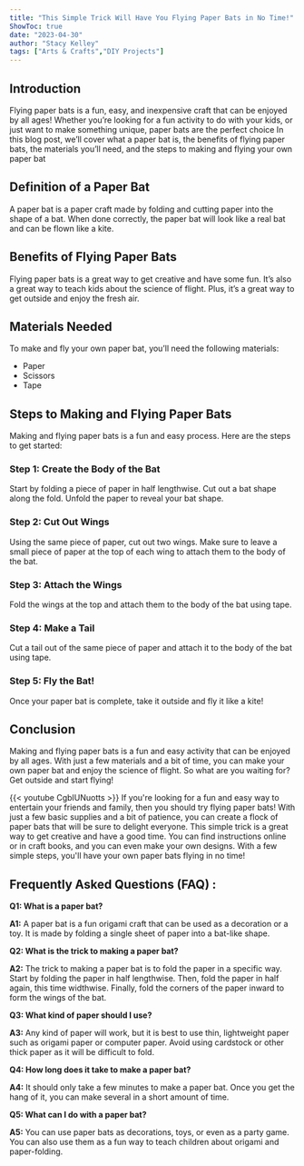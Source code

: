 ```yaml
---
title: "This Simple Trick Will Have You Flying Paper Bats in No Time!"
ShowToc: true 
date: "2023-04-30"
author: "Stacy Kelley" 
tags: ["Arts & Crafts","DIY Projects"]
---
```

## Introduction

Flying paper bats is a fun, easy, and inexpensive craft that can be enjoyed by all ages! Whether you’re looking for a fun activity to do with your kids, or just want to make something unique, paper bats are the perfect choice In this blog post, we’ll cover what a paper bat is, the benefits of flying paper bats, the materials you’ll need, and the steps to making and flying your own paper bat

## Definition of a Paper Bat

A paper bat is a paper craft made by folding and cutting paper into the shape of a bat. When done correctly, the paper bat will look like a real bat and can be flown like a kite.

## Benefits of Flying Paper Bats

Flying paper bats is a great way to get creative and have some fun. It’s also a great way to teach kids about the science of flight. Plus, it’s a great way to get outside and enjoy the fresh air.

## Materials Needed

To make and fly your own paper bat, you’ll need the following materials:

- Paper
- Scissors
- Tape

## Steps to Making and Flying Paper Bats

Making and flying paper bats is a fun and easy process. Here are the steps to get started:

### Step 1: Create the Body of the Bat

Start by folding a piece of paper in half lengthwise. Cut out a bat shape along the fold. Unfold the paper to reveal your bat shape.

### Step 2: Cut Out Wings

Using the same piece of paper, cut out two wings. Make sure to leave a small piece of paper at the top of each wing to attach them to the body of the bat.

### Step 3: Attach the Wings

Fold the wings at the top and attach them to the body of the bat using tape.

### Step 4: Make a Tail

Cut a tail out of the same piece of paper and attach it to the body of the bat using tape.

### Step 5: Fly the Bat!

Once your paper bat is complete, take it outside and fly it like a kite!

## Conclusion

Making and flying paper bats is a fun and easy activity that can be enjoyed by all ages. With just a few materials and a bit of time, you can make your own paper bat and enjoy the science of flight. So what are you waiting for? Get outside and start flying!

{{< youtube CgbIUNuotts >}} 
If you're looking for a fun and easy way to entertain your friends and family, then you should try flying paper bats! With just a few basic supplies and a bit of patience, you can create a flock of paper bats that will be sure to delight everyone. This simple trick is a great way to get creative and have a good time. You can find instructions online or in craft books, and you can even make your own designs. With a few simple steps, you'll have your own paper bats flying in no time!

## Frequently Asked Questions (FAQ) :
**Q1: What is a paper bat?**

**A1:** A paper bat is a fun origami craft that can be used as a decoration or a toy. It is made by folding a single sheet of paper into a bat-like shape.

**Q2: What is the trick to making a paper bat?**

**A2:** The trick to making a paper bat is to fold the paper in a specific way. Start by folding the paper in half lengthwise. Then, fold the paper in half again, this time widthwise. Finally, fold the corners of the paper inward to form the wings of the bat.

**Q3: What kind of paper should I use?**

**A3:** Any kind of paper will work, but it is best to use thin, lightweight paper such as origami paper or computer paper. Avoid using cardstock or other thick paper as it will be difficult to fold.

**Q4: How long does it take to make a paper bat?**

**A4:** It should only take a few minutes to make a paper bat. Once you get the hang of it, you can make several in a short amount of time.

**Q5: What can I do with a paper bat?**

**A5:** You can use paper bats as decorations, toys, or even as a party game. You can also use them as a fun way to teach children about origami and paper-folding.



